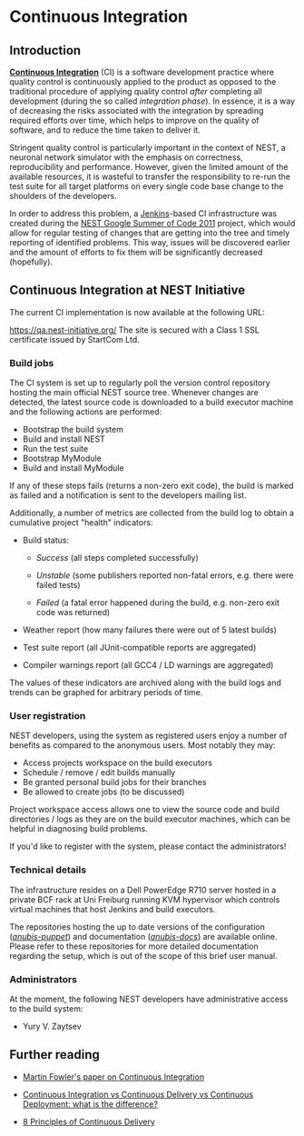 # Continuous Integration

## Introduction

[**Continuous Integration**](http://en.wikipedia.org/wiki/Continuous_integration) (CI)
is a software development practice where quality control is continuously
applied to the product as opposed to the traditional procedure of
applying quality control *after* completing all development (during the
so called *integration phase*). In essence, it is a way of decreasing
the risks associated with the integration by spreading required efforts
over time, which helps to improve on the quality of software, and to
reduce the time taken to deliver it.

Stringent quality control is particularly important in the context of
NEST, a neuronal network simulator with the emphasis on correctness,
reproducibility and performance. However, given the limited amount of
the available resources, it is wasteful to transfer the responsibility
to re-run the test suite for all target platforms on every single code
base change to the shoulders of the developers.

In order to address this problem, a
[Jenkins](http://jenkins-ci.org/)-based CI infrastructure was created
during the [NEST Google Summer of Code
2011](http://www.google-melange.com/gsoc/project/google/gsoc2011/zaytsev/17001)
project, which would allow for regular testing of changes that are
getting into the tree and timely reporting of identified problems. This
way, issues will be discovered earlier and the amount of efforts to fix
them will be significantly decreased (hopefully).

## Continuous Integration at NEST Initiative

The current CI implementation is now available at the following URL:

<https://qa.nest-initiative.org/>
The site is secured with a Class 1 SSL certificate issued by StartCom
Ltd.

### Build jobs

The CI system is set up to regularly poll the version control repository
hosting the main official NEST source tree. Whenever changes are
detected, the latest source code is downloaded to a build executor
machine and the following actions are performed:

-   Bootstrap the build system
-   Build and install NEST
-   Run the test suite
-   Bootstrap MyModule
-   Build and install MyModule

If any of these steps fails (returns a non-zero exit code), the build is
marked as failed and a notification is sent to the developers mailing
list.

Additionally, a number of metrics are collected from the build log to
obtain a cumulative project "health" indicators:

-   Build status:

    -   *Success* (all steps completed successfully)

    -   *Unstable* (some publishers reported non-fatal errors, e.g.
        there were failed tests)

    -   *Failed* (a fatal error happened during the build, e.g. non-zero
        exit code was returned)

-   Weather report (how many failures there were out of 5 latest builds)

-   Test suite report (all JUnit-compatible reports are aggregated)

-   Compiler warnings report (all GCC4 / LD warnings are aggregated)

The values of these indicators are archived along with the build logs
and trends can be graphed for arbitrary periods of time.

### User registration

NEST developers, using the system as registered users enjoy a number of
benefits as compared to the anonymous users. Most notably they may:

-   Access projects workspace on the build executors
-   Schedule / remove / edit builds manually
-   Be granted personal build jobs for their branches
-   Be allowed to create jobs (to be discussed)

Project workspace access allows one to view the source code and build
directories / logs as they are on the build executor machines, which can
be helpful in diagnosing build problems.

If you'd like to register with the system, please contact the
administrators!

### Technical details

The infrastructure resides on a Dell PowerEdge R710 server hosted in a
private BCF rack at Uni Freiburg running KVM hypervisor which controls
virtual machines that host Jenkins and build executors.

The repositories hosting the up to date versions of the configuration
([*anubis-puppet*](http://git.zaytsev.net/?p=anubis-puppet.git;a=summary))
and documentation
([*anubis-docs*](http://git.zaytsev.net/?p=anubis-docs.git;a=summary))
are available online. Please refer to these repositories for more
detailed documentation regarding the setup, which is out of the scope of
this brief user manual.

### Administrators

At the moment, the following NEST developers have administrative access
to the build system:

-   Yury V. Zaytsev

## Further reading

-   [Martin Fowler's paper on Continuous
    Integration](http://martinfowler.com/articles/continuousIntegration.html)

-   [Continuous Integration vs Continuous Delivery vs Continuous
    Deployment: what is the
    difference?](http://www.itwriting.com/blog/4797-continuous-integration-vs-continuous-delivery-vs-continuous-deployment-what-is-the-difference.html)

-   [8 Principles of Continuous
    Delivery](http://java.dzone.com/articles/8-principles-continuous)
